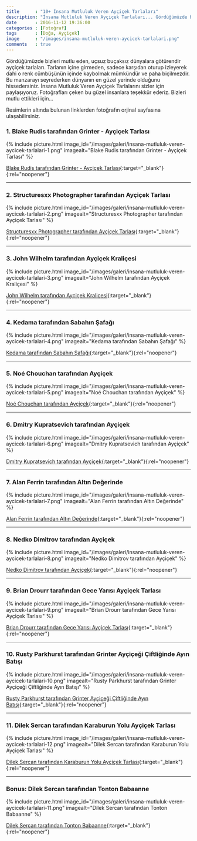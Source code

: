 ```yaml
---
title      : "10+ İnsana Mutluluk Veren Ayçiçek Tarlaları"
description: "İnsana Mutluluk Veren Ayçiçek Tarlaları... Gördüğümüzde bizleri mutlu eden, uçsuz buçaksız dünyalara götürendir ayçiçek tarlaları."
date       : 2016-11-12 19:36:00
categories : [Fotoğraf]
tags       : [Doğa, Ayçiçek]
image      : "/images/insana-mutluluk-veren-aycicek-tarlalari.png"
comments   : true
---
```


Gördüğümüzde bizleri mutlu eden, uçsuz buçaksız dünyalara götürendir ayçiçek tarlaları. Tarlanın içine girmeden, sadece karşıdan oturup izleyerek dahi o renk cümbüşünün içinde kaybolmak mümkündür ve paha biçilmezdir. Bu manzarayı seyrederken dünyanın en güzel yerinde olduğunu hissedersiniz. İnsana Mutluluk Veren Ayçiçek Tarlalarını sizler için paylaşıyoruz. Fotoğrafları çeken bu güzel insanlara teşekkür ederiz. Bizleri mutlu ettikleri için...

Resimlerin altında bulunan linklerden fotoğrafın orjinal sayfasına ulaşabilirsiniz. 

### 1. Blake Rudis tarafından Grinter - Ayçiçek Tarlası

{% include picture.html image_id="/images/galeri/insana-mutluluk-veren-aycicek-tarlalari-1.png" imagealt="Blake Rudis tarafından Grinter - Ayçiçek Tarlası" %}

[Blake Rudis tarafından Grinter - Ayçiçek Tarlası](https://500px.com/photo/178541141/grinter-s-sunflower-farm-by-blake-rudis){:target="_blank"}{:rel="noopener"}

* * * 

### 2. Structuresxx Photographer tarafından Ayçiçek Tarlası

{% include picture.html image_id="/images/galeri/insana-mutluluk-veren-aycicek-tarlalari-2.png" imagealt="Structuresxx Photographer tarafından Ayçiçek Tarlası" %}

[Structuresxx Photographer tarafından Ayçiçek Tarlası](https://500px.com/photo/112895605/sunflower-in-sunset-by-structuresxx-photographer){:target="_blank"}{:rel="noopener"}

* * * 

### 3. John Wilhelm tarafından Ayçiçek Kraliçesi

{% include picture.html image_id="/images/galeri/insana-mutluluk-veren-aycicek-tarlalari-3.png" imagealt="John Wilhelm tarafından Ayçiçek Kraliçesi" %}

[John Wilhelm tarafından Ayçiçek Kraliçesi](https://500px.com/photo/1269869/sunflower-queen-by-john-wilhelm-is-a-photoholic){:target="_blank"}{:rel="noopener"}

* * * 

### 4. Kedama tarafından Sabahın Şafağı

{% include picture.html image_id="/images/galeri/insana-mutluluk-veren-aycicek-tarlalari-4.png" imagealt="Kedama tarafından Sabahın Şafağı" %}

[Kedama tarafından Sabahın Şafağı](https://500px.com/photo/86461023/morning-dawn-by-kedama){:target="_blank"}{:rel="noopener"}

* * * 

### 5. Noé Chouchan tarafından Ayçiçek

{% include picture.html image_id="/images/galeri/insana-mutluluk-veren-aycicek-tarlalari-5.png" imagealt="Noé Chouchan tarafından Ayçiçek" %}

[Noé Chouchan tarafından Ayçiçek](https://500px.com/photo/116234669/sunflower-field-by-no%C3%A9-chouchan){:target="_blank"}{:rel="noopener"}

* * * 

### 6. Dmitry Kupratsevich tarafından Ayçiçek

{% include picture.html image_id="/images/galeri/insana-mutluluk-veren-aycicek-tarlalari-6.png" imagealt="Dmitry Kupratsevich tarafından Ayçiçek" %}

[Dmitry Kupratsevich tarafından Ayçiçek](https://500px.com/photo/116469309/sunflowers-by-dmitry-kupratsevich){:target="_blank"}{:rel="noopener"}

* * * 

### 7. Alan Ferrin tarafından Altın Değerinde

{% include picture.html image_id="/images/galeri/insana-mutluluk-veren-aycicek-tarlalari-7.png" imagealt="Alan Ferrin tarafından Altın Değerinde" %}

[Alan Ferrin tarafından Altın Değerinde](https://500px.com/photo/79550059/field-of-gold-by-alan-ferrin){:target="_blank"}{:rel="noopener"}

* * * 

### 8. Nedko Dimitrov tarafından Ayçiçek

{% include picture.html image_id="/images/galeri/insana-mutluluk-veren-aycicek-tarlalari-8.png" imagealt="Nedko Dimitrov tarafından Ayçiçek" %}

[Nedko Dimitrov tarafından Ayçiçek](https://500px.com/photo/116914227/sunflowers-by-nedko-dimitrov){:target="_blank"}{:rel="noopener"}

* * * 

### 9. Brian Drourr tarafından Gece Yarısı Ayçiçek Tarlası

{% include picture.html image_id="/images/galeri/insana-mutluluk-veren-aycicek-tarlalari-9.png" imagealt="Brian Drourr tarafından Gece Yarısı Ayçiçek Tarlası" %}

[Brian Drourr tarafından Gece Yarısı Ayçiçek Tarlası](https://500px.com/photo/81637623/midnight-sunii-by-brian-drourr){:target="_blank"}{:rel="noopener"}

* * * 

### 10. Rusty Parkhurst tarafından Grinter Ayçiçeği Çiftliğinde Ayın Batışı

{% include picture.html image_id="/images/galeri/insana-mutluluk-veren-aycicek-tarlalari-10.png" imagealt="Rusty Parkhurst tarafından Grinter Ayçiçeği Çiftliğinde Ayın Batışı" %}

[Rusty Parkhurst tarafından Grinter Ayçiçeği Çiftliğinde Ayın Batışı](https://500px.com/photo/175349417/moonset-over-grinter-s-sunflower-farm-by-rusty-parkhurst){:target="_blank"}{:rel="noopener"}

* * * 

### 11. Dilek Sercan tarafından Karaburun Yolu Ayçiçek Tarlası

{% include picture.html image_id="/images/galeri/insana-mutluluk-veren-aycicek-tarlalari-12.png" imagealt="Dilek Sercan tarafından Karaburun Yolu Ayçiçek Tarlası" %}

[Dilek Sercan tarafından Karaburun Yolu Ayçiçek Tarlası](https://www.instagram.com/p/BIlD-gxh5z10vtiWmCbG48NwV3V2BxjXUYgv3A0/){:target="_blank"}{:rel="noopener"}

* * * 

### Bonus: Dilek Sercan tarafından Tonton Babaanne

{% include picture.html image_id="/images/galeri/insana-mutluluk-veren-aycicek-tarlalari-11.png" imagealt="Dilek Sercan tarafından Tonton Babaanne" %}

[Dilek Sercan tarafından Tonton Babaanne](https://www.instagram.com/p/BIlD-gxh5z10vtiWmCbG48NwV3V2BxjXUYgv3A0/){:target="_blank"}{:rel="noopener"}
